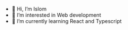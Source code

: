 - 👋 Hi, I’m Islom
- 👀 I’m interested in Web development
- 🌱 I’m currently learning React and Typescript

<!---
islom2202/islom2202 is a ✨ special ✨ repository because its `README.md` (this file) appears on your GitHub profile.
You can click the Preview link to take a look at your changes.
--->
